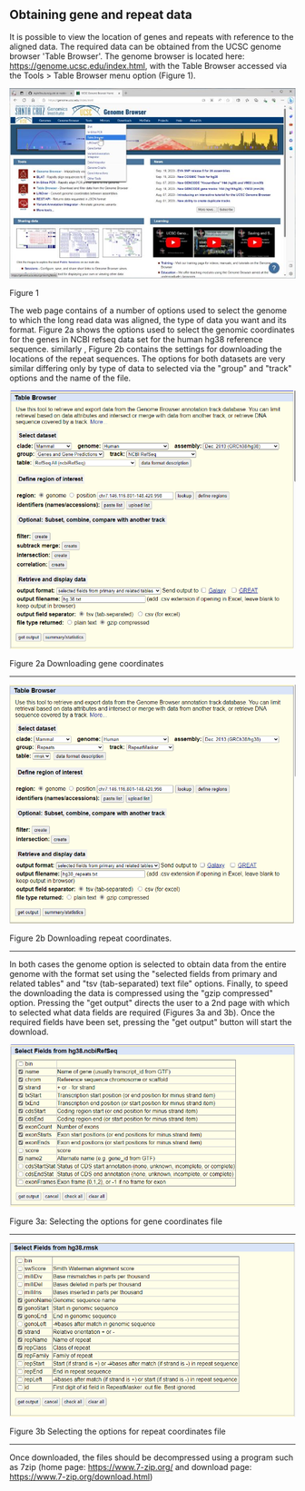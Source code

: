 ## Obtaining gene and repeat data
It is possible to view the location of genes and repeats with reference to the aligned data. The required data can be obtained from the UCSC genome browser 'Table Browser'. The genome browser is located here: https://genome.ucsc.edu/index.html, with the Table Browser accessed via the Tools > Table Browser menu option (Figure 1). 

![Figure 1](images/fig1_genomeBrowser.jpg)

Figure 1

The web page contains of a number of options used to select the genome to which the long read data was aligned, the type of data you want and its format. Figure 2a shows the options used to select the genomic coordinates for the genes in NCBI refseq data set for the human hg38 reference sequence. similarly , Figure 2b contains the settings for downloading the locations of the repeat sequences. The options for both datasets are very similar differing only by type of data to selected via the "group" and "track" options and the name of the file.

![Figure 2a](images/fig2_genes.png)

Figure 2a Downloading gene coordinates

<hr />

![Figure 2b](images/fig2_repeats.png)

Figure 2b Downloading repeat coordinates.

<hr />

In both cases the genome option is selected to obtain data from the entire genome with the format set using the "selected fields from primary and related tables" and "tsv (tab-separated) text file" options. Finally, to speed the downloading the data is compressed using the "gzip compressed" option. Pressing the "get output" directs the user to a 2nd page with which to selected what data fields are required (Figures 3a and 3b). Once the required fields have been set, pressing the "get output" button will start the download.

![Figure 3a](images/fig3_genes.png)

Figure 3a: Selecting the options for gene coordinates file

<hr />

![Figure 3b](images/fig3_repeats.png)

Figure 3b Selecting the options for repeat coordinates file

<hr />

Once downloaded, the files should be decompressed using a program such as 7zip (home page: https://www.7-zip.org/ and download page: https://www.7-zip.org/download.html)